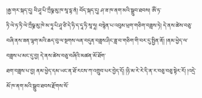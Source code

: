 ﻿  
།རྒྱ་གར་སྐད་དུ། བི་ཤཱ་པི་ཀྲྀཥྞ་མུ་ཁ་སཱ་དྷ་ནཾ། བོད་སྐད་དུ། ཤ་ཟ་ཁ་ནག་མའི་སྒྲུབ་ཐབས། ཨོཾ་ཏ་  
ཏི་ལེ་ཏ་ཏི་ལེ་ཀྲྀཥྞ་མུ་ཁེ་མ་ཧཱ་པི་ཤཱ་ཙི་དེ་ཧི་ད་དཱ་ཧི་སཱ་ཧཱ། བསྙེན་པ་འབུམ་ཕྲག་གཅིག་བཟླས་ཏེ། དེ་ནས་ཚེས་བཅུ་བཞི་ནས་ཟན་ལྷག་མའི་ཆད་བུ་ལ་སྔགས་ལན་བདུན་བཟླས་ཤིང་ཟླ་བ་གཅིག་གི་བར་དུ་སྤྱིན་ནོ། །ནམ་ཕྱེད་ལ་བཟླས་པ་མང་དུ་བྱ། དེ་ནས་ཚེས་བཅུ་བཞིའི་མཚན་མོ་ཐོག་  
ཐག་བཟླས་པ་བྱ། ནམ་ཕྱེད་དམ་ཡང་ན་ཐོ་རངས་ཀ་འགྲུབ་པར་བྱེད་དོ། །ཉི་མ་རེ་རེ་དི་ན་ར་བཅུ་བཅུ་སྟེར་རོ། །འདྲེ་མོ་ཁ་ནག་མའི་སྒྲུབ་ཐབས་རྫོགས་སོ་  
  
